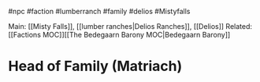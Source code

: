 #npc #faction #lumberranch #family #delios #Mistyfalls 

Main: [[Misty Falls]], [[lumber ranches|Delios Ranches]], [[Delios]]
Related: [[Factions MOC]][[The Bedegaarn Barony MOC|Bedegaarn Barony]]

# Head of Family (Matriach)
